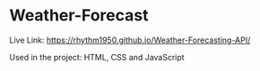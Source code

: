 # Weather-Forecast
Live Link: https://rhythm1950.github.io/Weather-Forecasting-API/

Used in the project: HTML, CSS and JavaScript
